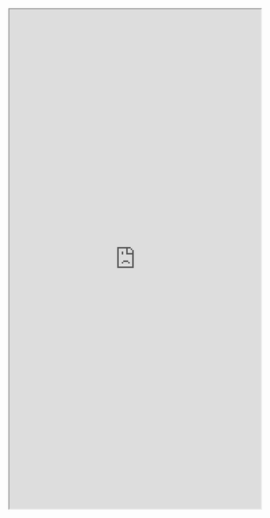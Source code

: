 <iframe 
src="https://coda.io/embed/jD38E5fJk_/#Full-Active-Inference-Ontology_tuuOJ_Ew/r106&view=full&viewMode=embedplay&hideSections=true" 
width=900 
height=1000 
style="max-width: 100%;" 
allow="fullscreen">
</iframe>
